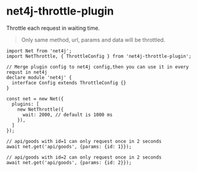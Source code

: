 # net4j-throttle-plugin

Throttle each request in waiting time.

> Only same method, url, params and data will be throttled.

```
import Net from 'net4j';
import NetThrottle, { ThrottleConfig } from 'net4j-throttle-plugin';

// Merge plugin config to net4j config,then you can use it in every requst in net4j
declare module 'net4j' {
  interface Config extends ThrottleConfig {}
}

const net = new Net({
  plugins: [
    new NetThrottle({
      wait: 2000, // default is 1000 ms
    }),
  ]
});

// api/goods with id=1 can only request once in 2 seconds
await net.get('api/goods', {params: {id: 1}});

// api/goods with id=2 can only request once in 2 seconds
await net.get('api/goods', {params: {id: 2}});
```
